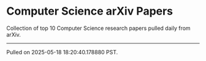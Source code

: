 # Computer Science arXiv Papers

Collection of top 10 Computer Science research papers pulled daily from arXiv.

---

Pulled on 2025-05-18 18:20:40.178880 PST.

